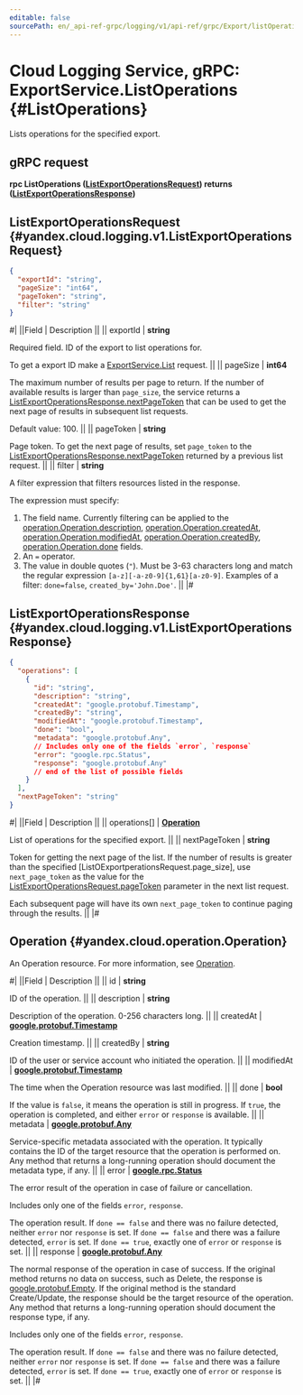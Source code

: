 ```yaml
---
editable: false
sourcePath: en/_api-ref-grpc/logging/v1/api-ref/grpc/Export/listOperations.md
---
```


# Cloud Logging Service, gRPC: ExportService.ListOperations {#ListOperations}

Lists operations for the specified export.

## gRPC request

**rpc ListOperations ([ListExportOperationsRequest](#yandex.cloud.logging.v1.ListExportOperationsRequest)) returns ([ListExportOperationsResponse](#yandex.cloud.logging.v1.ListExportOperationsResponse))**

## ListExportOperationsRequest {#yandex.cloud.logging.v1.ListExportOperationsRequest}

```json
{
  "exportId": "string",
  "pageSize": "int64",
  "pageToken": "string",
  "filter": "string"
}
```

#|
||Field | Description ||
|| exportId | **string**

Required field. ID of the export to list operations for.

To get a export ID make a [ExportService.List](/docs/logging/api-ref/grpc/Export/list#List) request. ||
|| pageSize | **int64**

The maximum number of results per page to return. If the number of available
results is larger than `page_size`, the service returns a [ListExportOperationsResponse.nextPageToken](#yandex.cloud.logging.v1.ListExportOperationsResponse)
that can be used to get the next page of results in subsequent list requests.

Default value: 100. ||
|| pageToken | **string**

Page token. To get the next page of results, set `page_token` to the
[ListExportOperationsResponse.nextPageToken](#yandex.cloud.logging.v1.ListExportOperationsResponse) returned by a previous list request. ||
|| filter | **string**

A filter expression that filters resources listed in the response.

The expression must specify:
1. The field name. Currently filtering can be applied to the [operation.Operation.description](#yandex.cloud.operation.Operation), [operation.Operation.createdAt](#yandex.cloud.operation.Operation), [operation.Operation.modifiedAt](#yandex.cloud.operation.Operation), [operation.Operation.createdBy](#yandex.cloud.operation.Operation), [operation.Operation.done](#yandex.cloud.operation.Operation) fields.
2. An `=` operator.
3. The value in double quotes (`"`). Must be 3-63 characters long and match the regular expression `[a-z][-a-z0-9]{1,61}[a-z0-9]`.
Examples of a filter: `done=false`, `created_by='John.Doe'`. ||
|#

## ListExportOperationsResponse {#yandex.cloud.logging.v1.ListExportOperationsResponse}

```json
{
  "operations": [
    {
      "id": "string",
      "description": "string",
      "createdAt": "google.protobuf.Timestamp",
      "createdBy": "string",
      "modifiedAt": "google.protobuf.Timestamp",
      "done": "bool",
      "metadata": "google.protobuf.Any",
      // Includes only one of the fields `error`, `response`
      "error": "google.rpc.Status",
      "response": "google.protobuf.Any"
      // end of the list of possible fields
    }
  ],
  "nextPageToken": "string"
}
```

#|
||Field | Description ||
|| operations[] | **[Operation](#yandex.cloud.operation.Operation)**

List of operations for the specified export. ||
|| nextPageToken | **string**

Token for getting the next page of the list. If the number of results is greater than
the specified [ListOExportperationsRequest.page_size], use `next_page_token` as the value
for the [ListExportOperationsRequest.pageToken](#yandex.cloud.logging.v1.ListExportOperationsRequest) parameter in the next list request.

Each subsequent page will have its own `next_page_token` to continue paging through the results. ||
|#

## Operation {#yandex.cloud.operation.Operation}

An Operation resource. For more information, see [Operation](/docs/api-design-guide/concepts/operation).

#|
||Field | Description ||
|| id | **string**

ID of the operation. ||
|| description | **string**

Description of the operation. 0-256 characters long. ||
|| createdAt | **[google.protobuf.Timestamp](https://developers.google.com/protocol-buffers/docs/reference/google.protobuf#timestamp)**

Creation timestamp. ||
|| createdBy | **string**

ID of the user or service account who initiated the operation. ||
|| modifiedAt | **[google.protobuf.Timestamp](https://developers.google.com/protocol-buffers/docs/reference/google.protobuf#timestamp)**

The time when the Operation resource was last modified. ||
|| done | **bool**

If the value is `false`, it means the operation is still in progress.
If `true`, the operation is completed, and either `error` or `response` is available. ||
|| metadata | **[google.protobuf.Any](https://developers.google.com/protocol-buffers/docs/proto3#any)**

Service-specific metadata associated with the operation.
It typically contains the ID of the target resource that the operation is performed on.
Any method that returns a long-running operation should document the metadata type, if any. ||
|| error | **[google.rpc.Status](https://cloud.google.com/tasks/docs/reference/rpc/google.rpc#status)**

The error result of the operation in case of failure or cancellation.

Includes only one of the fields `error`, `response`.

The operation result.
If `done == false` and there was no failure detected, neither `error` nor `response` is set.
If `done == false` and there was a failure detected, `error` is set.
If `done == true`, exactly one of `error` or `response` is set. ||
|| response | **[google.protobuf.Any](https://developers.google.com/protocol-buffers/docs/proto3#any)**

The normal response of the operation in case of success.
If the original method returns no data on success, such as Delete,
the response is [google.protobuf.Empty](https://developers.google.com/protocol-buffers/docs/reference/google.protobuf#google.protobuf.Empty).
If the original method is the standard Create/Update,
the response should be the target resource of the operation.
Any method that returns a long-running operation should document the response type, if any.

Includes only one of the fields `error`, `response`.

The operation result.
If `done == false` and there was no failure detected, neither `error` nor `response` is set.
If `done == false` and there was a failure detected, `error` is set.
If `done == true`, exactly one of `error` or `response` is set. ||
|#